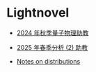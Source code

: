 # Lightnovel

* [2024 年秋季量子物理助教](lightnovel/2024-fall-quantum-physics-TA.md)

* [2025 年春季分析 (2) 助教](lightnovel/2025-autumn-analysis-2-TA.md)

* [Notes on distributions](lightnovel/distribution.md)